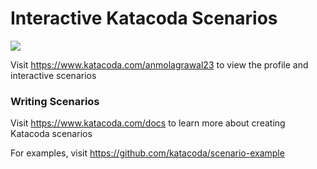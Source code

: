 # Interactive Katacoda Scenarios

[![](http://shields.katacoda.com/katacoda/anmolagrawal23/count.svg)](https://www.katacoda.com/anmolagrawal23 "Get your profile on Katacoda.com")

Visit https://www.katacoda.com/anmolagrawal23 to view the profile and interactive scenarios

### Writing Scenarios
Visit https://www.katacoda.com/docs to learn more about creating Katacoda scenarios

For examples, visit https://github.com/katacoda/scenario-example
